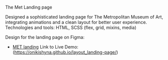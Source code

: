 The Met Landing page

Designed a sophisticated landing page for The Metropolitan Museum of Art, integrating animations and a clean layout for better user experience.
Technologies and tools: HTML, SCSS (flex, grid, mixins, media)

Design for the landing page on Figma:
- [MET landing](https://www.figma.com/file/lSR1m42L9YwzQwzzxKwHpw/THE-MET)
 Link to Live Demo:(https://onikishyna.github.io/layout_landing-page/)
